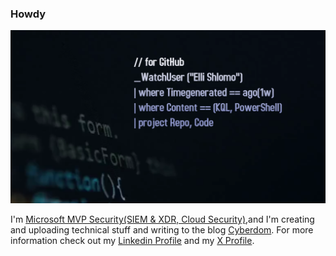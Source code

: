 ### Howdy 

<img src="https://github.com/eshlomo1/eshlomo1/blob/master/ElliShlomo.png">

I'm [Microsoft MVP Security(SIEM & XDR, Cloud Security)](https://mvp.microsoft.com/en-US/mvp/profile/46650ff3-3c9a-e411-93f2-9cb65495d3c4),and I'm creating and uploading technical stuff and writing to the blog [Cyberdom](https://cyberdom.blog). For more information check out my [Linkedin Profile](https://www.linkedin.com/in/elishlomo/) and my [X Profile](https://twitter.com/ellishlomo).

<!--
**eshlomo1/eshlomo1** is a ✨ _special_ ✨ repository because its `README.md` (this file) appears on your GitHub profile.
Here are some ideas to get you started:

- 🔭 I’m currently working on ...
- 🌱 I’m currently learning ...
- 👯 I’m looking to collaborate on ...
- 🤔 I’m looking for help with ...
- 💬 Ask me about ...
- 📫 How to reach me: ...
- 😄 Pronouns: ...
- ⚡ Fun fact: ...
-->
